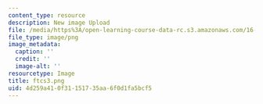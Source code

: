```yaml
---
content_type: resource
description: New image Upload
file: /media/https%3A/open-learning-course-data-rc.s3.amazonaws.com/16-90-computational-methods-in-aerospace-engineering-spring-2014/4d259a410f31151735aa6f0d1fa5bcf5_ftcs3.png
file_type: image/png
image_metadata:
  caption: ''
  credit: ''
  image-alt: ''
resourcetype: Image
title: ftcs3.png
uid: 4d259a41-0f31-1517-35aa-6f0d1fa5bcf5
---
```


